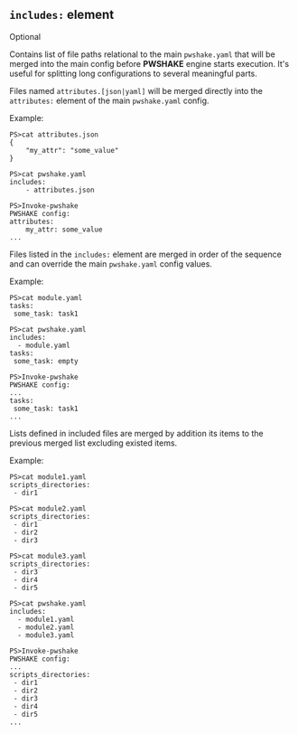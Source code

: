 ## `includes:` **element**

Optional

Contains list of file paths relational to the main `pwshake.yaml` that will be merged into the main config before **PWSHAKE** engine starts execution. It's useful for splitting long configurations to several meaningful parts.

Files named `attributes.[json|yaml]` will be merged directly into the `attributes:` element of the main `pwshake.yaml` config.

Example:
```
PS>cat attributes.json
{
    "my_attr": "some_value"
}
```
```
PS>cat pwshake.yaml
includes:
    - attributes.json
```
```
PS>Invoke-pwshake
PWSHAKE config:
attributes:
    my_attr: some_value
...
```

Files listed in the `includes:` element are merged in order of the sequence and can override the main `pwshake.yaml` config values.

Example:
```
PS>cat module.yaml
tasks:
 some_task: task1
```
```
PS>cat pwshake.yaml
includes:
  - module.yaml
tasks:
 some_task: empty
```
```
PS>Invoke-pwshake
PWSHAKE config:
...
tasks:
 some_task: task1
...
```

Lists defined in included files are merged by addition its items to the previous merged list excluding existed items.

Example:
```
PS>cat module1.yaml
scripts_directories:
 - dir1
```
```
PS>cat module2.yaml
scripts_directories:
 - dir1
 - dir2
 - dir3
```
```
PS>cat module3.yaml
scripts_directories:
 - dir3
 - dir4
 - dir5
```
```
PS>cat pwshake.yaml
includes:
  - module1.yaml
  - module2.yaml
  - module3.yaml
```
```
PS>Invoke-pwshake
PWSHAKE config:
...
scripts_directories:
 - dir1
 - dir2
 - dir3
 - dir4
 - dir5
...
```
